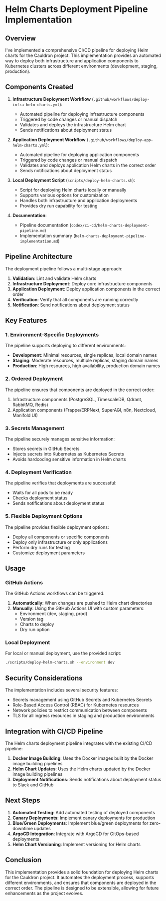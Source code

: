 # Helm Charts Deployment Pipeline Implementation

## Overview

I've implemented a comprehensive CI/CD pipeline for deploying Helm charts for the Cauldron project. This implementation provides an automated way to deploy both infrastructure and application components to Kubernetes clusters across different environments (development, staging, production).

## Components Created

1. **Infrastructure Deployment Workflow** (`.github/workflows/deploy-infra-helm-charts.yml`):
   - Automated pipeline for deploying infrastructure components
   - Triggered by code changes or manual dispatch
   - Validates and deploys the infrastructure Helm chart
   - Sends notifications about deployment status

2. **Application Deployment Workflow** (`.github/workflows/deploy-app-helm-charts.yml`):
   - Automated pipeline for deploying application components
   - Triggered by code changes or manual dispatch
   - Validates and deploys application Helm charts in the correct order
   - Sends notifications about deployment status

3. **Local Deployment Script** (`scripts/deploy-helm-charts.sh`):
   - Script for deploying Helm charts locally or manually
   - Supports various options for customization
   - Handles both infrastructure and application deployments
   - Provides dry run capability for testing

4. **Documentation**:
   - Pipeline documentation (`codex/ci-cd/helm-charts-deployment-pipeline.md`)
   - Implementation summary (`helm-charts-deployment-pipeline-implementation.md`)

## Pipeline Architecture

The deployment pipeline follows a multi-stage approach:

1. **Validation**: Lint and validate Helm charts
2. **Infrastructure Deployment**: Deploy core infrastructure components
3. **Application Deployment**: Deploy application components in the correct order
4. **Verification**: Verify that all components are running correctly
5. **Notification**: Send notifications about deployment status

## Key Features

### 1. Environment-Specific Deployments

The pipeline supports deploying to different environments:
- **Development**: Minimal resources, single replicas, local domain names
- **Staging**: Moderate resources, multiple replicas, staging domain names
- **Production**: High resources, high availability, production domain names

### 2. Ordered Deployment

The pipeline ensures that components are deployed in the correct order:
1. Infrastructure components (PostgreSQL, TimescaleDB, Qdrant, RabbitMQ, Redis)
2. Application components (Frappe/ERPNext, SuperAGI, n8n, Nextcloud, Manifold UI)

### 3. Secrets Management

The pipeline securely manages sensitive information:
- Stores secrets in GitHub Secrets
- Injects secrets into Kubernetes as Kubernetes Secrets
- Avoids hardcoding sensitive information in Helm charts

### 4. Deployment Verification

The pipeline verifies that deployments are successful:
- Waits for all pods to be ready
- Checks deployment status
- Sends notifications about deployment status

### 5. Flexible Deployment Options

The pipeline provides flexible deployment options:
- Deploy all components or specific components
- Deploy only infrastructure or only applications
- Perform dry runs for testing
- Customize deployment parameters

## Usage

### GitHub Actions

The GitHub Actions workflows can be triggered:

1. **Automatically**: When changes are pushed to Helm chart directories
2. **Manually**: Using the GitHub Actions UI with custom parameters:
   - Environment (dev, staging, prod)
   - Version tag
   - Charts to deploy
   - Dry run option

### Local Deployment

For local or manual deployment, use the provided script:

```bash
./scripts/deploy-helm-charts.sh --environment dev
```

## Security Considerations

The implementation includes several security features:

- Secrets management using GitHub Secrets and Kubernetes Secrets
- Role-Based Access Control (RBAC) for Kubernetes resources
- Network policies to restrict communication between components
- TLS for all ingress resources in staging and production environments

## Integration with CI/CD Pipeline

The Helm charts deployment pipeline integrates with the existing CI/CD pipeline:

1. **Docker Image Building**: Uses the Docker images built by the Docker image building pipelines
2. **Helm Chart Updates**: Uses the Helm charts updated by the Docker image building pipelines
3. **Deployment Notifications**: Sends notifications about deployment status to Slack and GitHub

## Next Steps

1. **Automated Testing**: Add automated testing of deployed components
2. **Canary Deployments**: Implement canary deployments for production
3. **Blue/Green Deployments**: Implement blue/green deployments for zero-downtime updates
4. **ArgoCD Integration**: Integrate with ArgoCD for GitOps-based deployments
5. **Helm Chart Versioning**: Implement versioning for Helm charts

## Conclusion

This implementation provides a solid foundation for deploying Helm charts for the Cauldron project. It automates the deployment process, supports different environments, and ensures that components are deployed in the correct order. The pipeline is designed to be extensible, allowing for future enhancements as the project evolves.
